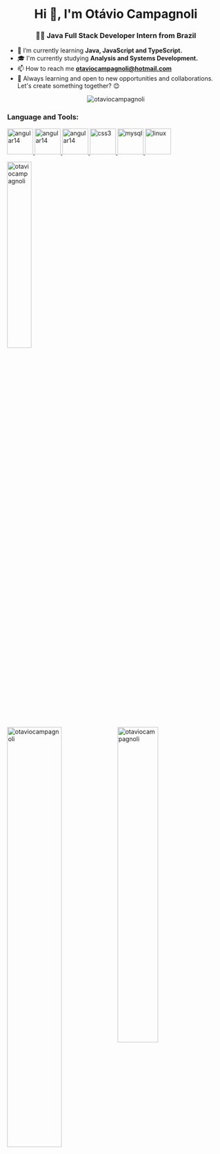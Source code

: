 <h1 align="center">Hi 👋, I'm Otávio Campagnoli</h1>
<h3 align="center">👨‍💻 Java Full Stack Developer Intern from Brazil</h3>

- 🔧 I’m currently learning **Java, JavaScript and TypeScript.**
- 🎓 I'm currently studying **Analysis and Systems Development.**
- 📫 How to reach me **otaviocampagnoli@hotmail.com**
- 🌱 Always learning and open to new opportunities and collaborations. Let's create something together? 😊

<p align="center"> <img src="https://komarev.com/ghpvc/?username=otaviocampagnoli&label=Profile%20views&color=0e75b6&style=flat" alt="otaviocampagnoli" /> </p>

<div>
<h3 align="left">Language and Tools: </h3>
<p align="left">
<a href="https://dev.java/" target="_blank" rel="noreferrer">
  <img src="https://cdn.jsdelivr.net/gh/devicons/devicon@latest/icons/java/java-original.svg"
      alt="angular14" width="60" height="60"/>
</a>

<a href="https://spring.io/projects/spring-boot" target="_blank">
  <img src="https://cdn.jsdelivr.net/gh/devicons/devicon@latest/icons/spring/spring-original.svg"
  alt="angular14" width="60" height="60"/>
</a>

 <a href="https://v14.angular.io/docs" target="_blank" rel="noreferrer">
<img src="https://cdn.jsdelivr.net/gh/devicons/devicon@latest/icons/angular/angular-original.svg"
    alt="angular14" width="60" height="60"/>
  </a>

 <a href="https://www.typescriptlang.org/" target="_blank" rel="noreferrer">
            <img src="https://cdn.jsdelivr.net/gh/devicons/devicon@latest/icons/typescript/typescript-original.svg"
    alt="css3" width="60" height="60"/>
  </a>


<a href="https://www.mysql.com/" target="_blank" rel="noreferrer">
<img src="https://cdn.jsdelivr.net/gh/devicons/devicon@latest/icons/mysql/mysql-plain-wordmark.svg"
    alt="mysql" width="60" height="60"/>
</a>

  <a href="https://www.linux.org/" target="_blank" rel="noreferrer">
    <img src="https://cdn.jsdelivr.net/gh/devicons/devicon@latest/icons/linux/linux-original.svg"
    alt="linux" width="60" height="60"/>
  </a>
</p>
</div>

<p>
  <img src="https://github-readme-stats.vercel.app/api/top-langs?username=otaviocampagnoli&show_icons=true&locale=en&layout=compact" alt="otaviocampagnoli" width="33.3%" />
</p>

<p>
  <img src="https://github-readme-stats.vercel.app/api?username=otaviocampagnoli&show_icons=true&locale=en" alt="otaviocampagnoli" width="50%" style="display: inline-block; vertical-align: top;" />
  <img src="https://github-readme-streak-stats.herokuapp.com/?user=otaviocampagnoli&" alt="otaviocampagnoli" width="43.3%" style="display: inline-block; vertical-align: top;" />
</p>
